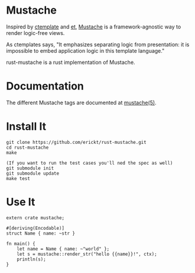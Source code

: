 Mustache
========

Inspired by [ctemplate][1] and [et][2], [Mustache][3] is a framework-agnostic way
to render logic-free views.

As ctemplates says, "It emphasizes separating logic from presentation: it is
impossible to embed application logic in this template language."

rust-mustache is a rust implementation of Mustache.

Documentation
=============

The different Mustache tags are documented at [mustache(5)][4].

Install It
==========

    git clone https://github.com/erickt/rust-mustache.git
    cd rust-mustache
    make 

    (If you want to run the test cases you'll ned the spec as well)
    git submodule init
    git submodule update
    make test

Use It
======

    extern crate mustache;

    #[deriving(Encodable)]
    struct Name { name: ~str }

    fn main() {
        let name = Name { name: ~"world" };
        let s = mustache::render_str("hello {{name}}!", ctx);
        println(s);
    }

[1]: http://code.google.com/p/google-ctemplate/
[2]: http://www.ivan.fomichev.name/2008/05/erlang-template-engine-prototype.html
[3]: http://defunkt.github.com/mustache/
[4]: http://mustache.github.com/mustache.5.html
